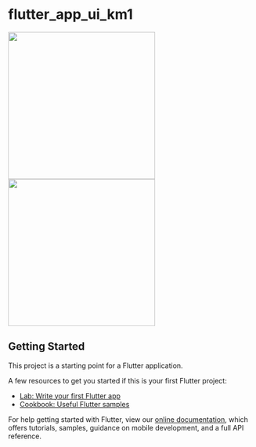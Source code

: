 # flutter_app_ui_km1
<img src="https://user-images.githubusercontent.com/5345330/114166163-9838dd00-9957-11eb-9cf5-64b3a4bef522.png" width="300">
<img src="https://user-images.githubusercontent.com/5345330/114166169-9a9b3700-9957-11eb-8bad-fbcb9a32e896.png" width="300">

## Getting Started

This project is a starting point for a Flutter application.

A few resources to get you started if this is your first Flutter project:

- [Lab: Write your first Flutter app](https://flutter.dev/docs/get-started/codelab)
- [Cookbook: Useful Flutter samples](https://flutter.dev/docs/cookbook)

For help getting started with Flutter, view our
[online documentation](https://flutter.dev/docs), which offers tutorials,
samples, guidance on mobile development, and a full API reference.


